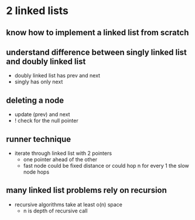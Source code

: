 # 2 linked lists

## know how to implement a linked list from scratch

## understand difference between singly linked list and doubly linked list
* doubly linked list has prev and next
* singly has only next

## deleting a node
* update (prev) and next
* ! check for the null pointer

## runner technique
* iterate through linked list with 2 pointers
  * one pointer ahead of the other
  * fast node could be fixed distance or could hop n for every 1 the slow node hops

## many linked list problems rely on recursion
* recursive algorithms take at least o(n) space
  * n is depth of recursive call